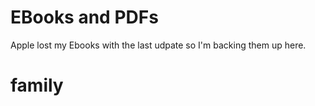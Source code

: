 # EBooks and PDFs

Apple lost my Ebooks with the last udpate so I'm backing them up here.

# family

